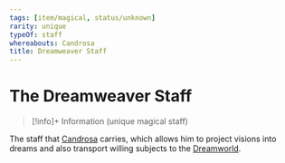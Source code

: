 ```yaml
---
tags: [item/magical, status/unknown]
rarity: unique
typeOf: staff
whereabouts: Candrosa
title: Dreamweaver Staff
---
```

# The Dreamweaver Staff
>[!info]+ Information
> (unique magical staff)
>> 

The staff that [Candrosa](<../../people/dunmari/candrosa.md>) carries, which allows him to project visions into dreams and also transport willing subjects to the [Dreamworld](<../../cosmology/multiverse/spiritual-realms/proximate-realms/dreamworld.md>). 

